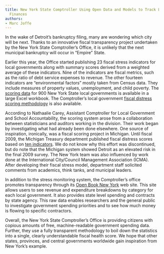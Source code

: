 ```yaml
---
title: New York State Comptroller Using Open Data and Models to Track Local Government
  Finances
authors:
- Marc Joffe
---
```

In the wake of Detroit’s bankruptcy filing, many are wondering which city will be next. Thanks to an innovative fiscal transparency project undertaken by the New York State Comptroller’s Office, it is unlikely that the next municipal bankruptcy will occur in “Empire” State.

Earlier this year, the Office started publishing 23 fiscal stress indicators for local governments along with summary scores derived from a weighted average of these indicators. Nine of the indicators are fiscal metrics, such as the ratio of debt service expenses to revenue. The other fourteen indicators are “environmental factors” mostly taken from Census data. They include measures of property values, unemployment, and child poverty. The [scoring data](http://www.osc.state.ny.us/localgov/fiscalmonitoring/excel/AllDataWorkbook.xls) for 900 New York State local governments is available in a large Excel workbook. The Comptroller’s local government [fiscal distress scoring methodology](http://www.osc.state.ny.us/localgov/pubs/fiscalmonitoring/pdf/fiscalstressmonitoring2013.pdf) is also available.

According to Nathaalie Carey, Assistant Comptroller for Local Government and School Accountability, the scoring system arose from a collaboration between statisticians and auditors working in the division. Their work began by investigating what had already been done elsewhere. One source of inspiration, ironically, was a fiscal scoring project in Michigan. Until fiscal 2009, the Michigan Treasury department published fiscal distress scores based on [ten indicators](http://www.michigan.gov/treasury/0,1607,7-121-1751_47023-171423--,00.html). We do not know why this effort was discontinued, but do note that the Michigan system showed Detroit as an elevated risk in the final 2009 survey. The New York team was also influenced by work done at the International City/Council Management Association (ICMA). After developing their fiscal stress model, department staff solicited comments from academics, think tanks, and municipal leaders. 

In addition to the stress monitoring system, the Comptroller’s office promotes transparency through its [Open Book New York](http://www.openbooknewyork.com/) web site. This site allows users to see revenue and expenditure breakdowns by category for each local government. It also provides state level spending and contracts by state agency. This raw data enables researchers and the general public to investigate government spending priorities and to see how much money is flowing to specific contractors.

Overall, the New York State Comptroller’s Office is providing citizens with copious amounts of free, machine-readable government spending data. Further, they use a fully transparent methodology to boil down the statistics into a single, clearly understandable fiscal health score. We hope that other states, provinces, and central governments worldwide gain inspiration from New York’s example. 

